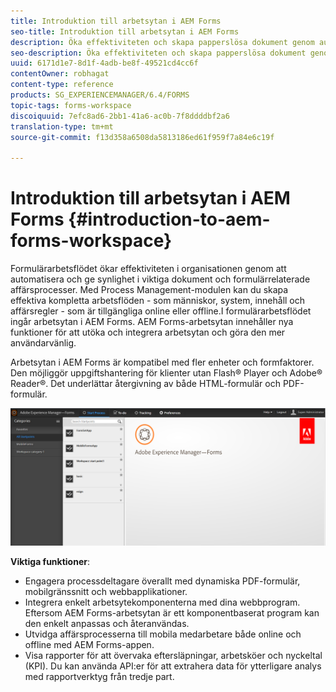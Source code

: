 ```yaml
---
title: Introduktion till arbetsytan i AEM Forms
seo-title: Introduktion till arbetsytan i AEM Forms
description: Öka effektiviteten och skapa papperslösa dokument genom automatisering av affärsprocesser med LiveCycle AEM Forms.
seo-description: Öka effektiviteten och skapa papperslösa dokument genom automatisering av affärsprocesser med LiveCycle AEM Forms.
uuid: 6171d1e7-8d1f-4adb-be8f-49521cd4cc6f
contentOwner: robhagat
content-type: reference
products: SG_EXPERIENCEMANAGER/6.4/FORMS
topic-tags: forms-workspace
discoiquuid: 7efc8ad6-2bb1-41a6-ac0b-7f8ddddbf2a6
translation-type: tm+mt
source-git-commit: f13d358a6508da5813186ed61f959f7a84e6c19f

---
```



# Introduktion till arbetsytan i AEM Forms {#introduction-to-aem-forms-workspace}

Formulärarbetsflödet ökar effektiviteten i organisationen genom att automatisera och ge synlighet i viktiga dokument och formulärrelaterade affärsprocesser. Med Process Management-modulen kan du skapa effektiva kompletta arbetsflöden - som människor, system, innehåll och affärsregler - som är tillgängliga online eller offline.I formulärarbetsflödet ingår arbetsytan i AEM Forms. AEM Forms-arbetsytan innehåller nya funktioner för att utöka och integrera arbetsytan och göra den mer användarvänlig.

Arbetsytan i AEM Forms är kompatibel med fler enheter och formfaktorer. Den möjliggör uppgiftshantering för klienter utan Flash® Player och Adobe® Reader®. Det underlättar återgivning av både HTML-formulär och PDF-formulär.

![html-ws](assets/html-ws.png)

**Viktiga funktioner**:

* Engagera processdeltagare överallt med dynamiska PDF-formulär, mobilgränssnitt och webbapplikationer.
* Integrera enkelt arbetsytekomponenterna med dina webbprogram. Eftersom AEM Forms-arbetsytan är ett komponentbaserat program kan den enkelt anpassas och återanvändas.
* Utvidga affärsprocesserna till mobila medarbetare både online och offline med AEM Forms-appen.
* Visa rapporter för att övervaka eftersläpningar, arbetsköer och nyckeltal (KPI). Du kan använda API:er för att extrahera data för ytterligare analys med rapportverktyg från tredje part.

